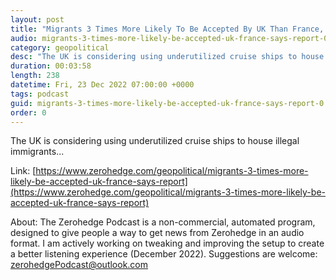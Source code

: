 ```yaml
---
layout: post
title: "Migrants 3 Times More Likely To Be Accepted By UK Than France, Says Report"
audio: migrants-3-times-more-likely-be-accepted-uk-france-says-report-0
category: geopolitical
desc: "The UK is considering using underutilized cruise ships to house illegal immigrants..."
duration: 00:03:58
length: 238
datetime: Fri, 23 Dec 2022 07:00:00 +0000
tags: podcast
guid: migrants-3-times-more-likely-be-accepted-uk-france-says-report-0
order: 0
---
```

The UK is considering using underutilized cruise ships to house illegal immigrants...

Link: [https://www.zerohedge.com/geopolitical/migrants-3-times-more-likely-be-accepted-uk-france-says-report](https://www.zerohedge.com/geopolitical/migrants-3-times-more-likely-be-accepted-uk-france-says-report)

About: The Zerohedge Podcast is a non-commercial, automated program, designed to give people a way to get news from Zerohedge in an audio format.  I am actively working on tweaking and improving the setup to create a better listening experience (December 2022).  Suggestions are welcome: [zerohedgePodcast@outlook.com](mailto:zerohedgePodcast@outlook.com)